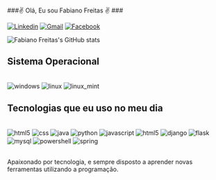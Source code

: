 ###✌️ Olá, Eu sou Fabiano Freitas ✌️ ###

[![Linkedin](https://img.shields.io/badge/LinkedIn-0077B5?style=for-the-badge&logo=linkedin&logoColor=white)](https://www.linkedin.com/in/fabianosfreitas/)
[![Gmail](https://img.shields.io/badge/Gmail-D14836?style=for-the-badge&logo=gmail&logoColor=white)](fabiano.freitas@gmail.com)
[![Facebook](https://img.shields.io/badge/Facebook-1877F2?style=for-the-badge&logo=facebook&logoColor=white)](https://www.facebook.com/fabianosfv)

![Fabiano Freitas's GitHub stats](https://github-readme-stats.vercel.app/api?username=fabianosf&show_icons=true&theme=dracula)


## Sistema Operacional
<div style="display: inline_block"><br/>

</div>


 <img align="center" alt="windows" src="https://img.shields.io/badge/Windows-0078D6?style=for-the-badge&logo=windows&logoColor=white" /> 
 <img align="center" alt="linux" src="https://img.shields.io/badge/Linux-FCC624?style=for-the-badge&logo=linux&logoColor=black" /> 
 <img align="center" alt="linux_mint" src="https://img.shields.io/badge/Linux_Mint-87CF3E?style=for-the-badge&logo=linux-mint&logoColor=white" /> 

## Tecnologias que eu uso no meu dia

<div style="display: inline_block"><br/>
    <img align="center" alt="html5" src="https://img.shields.io/badge/HTML5-E34F26?style=for-the-badge&logo=html5&logoColor=white" />
    <img align="center" alt="css" src="https://img.shields.io/badge/CSS3-1572B6?style=for-the-badge&logo=css3&logoColor=white" />
    <img align="center" alt="java" src="https://img.shields.io/badge/Java-ED8B00?style=for-the-badge&logo=java&logoColor=white" />
    <img align="center" alt="python" src="https://img.shields.io/badge/Python-14354C?style=for-the-badge&logo=python&logoColor=white" />
    <img align="center" alt="javascript" src="https://img.shields.io/badge/JavaScript-323330?style=for-the-badge&logo=javascript&logoColor=F7DF1E" />
    <img align="center" alt="html5" src="https://img.shields.io/badge/Bootstrap-563D7C?style=for-the-badge&logo=bootstrap&logoColor=white" />
    <img align="center" alt="django" src="https://img.shields.io/badge/Django-092E20?style=for-the-badge&logo=django&logoColor=white" />
    <img align="center" alt="flask" src="https://img.shields.io/badge/Flask-000000?style=for-the-badge&logo=flask&logoColor=white" />
    <img align="center" alt="mysql" src="https://img.shields.io/badge/MySQL-00000F?style=for-the-badge&logo=mysql&logoColor=white
	" />
    <img align="center" alt="powershell" src="https://img.shields.io/badge/Powershell-2CA5E0?style=for-the-badge&logo=powershell&logoColor=white" />      
    <img align="center" alt="spring" src="https://img.shields.io/badge/Spring-6DB33F?style=for-the-badge&logo=spring&logoColor=white" />      
</div><br/>

Apaixonado por tecnologia, e sempre disposto a aprender novas ferramentas utilizando a programação.
